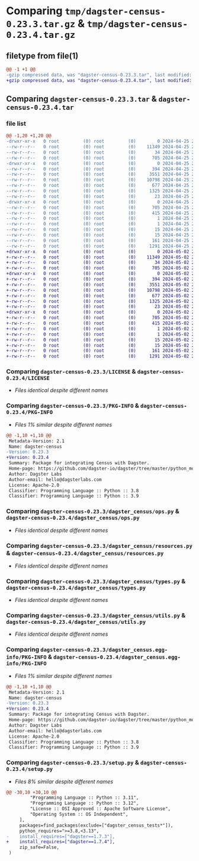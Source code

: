 # Comparing `tmp/dagster-census-0.23.3.tar.gz` & `tmp/dagster-census-0.23.4.tar.gz`

## filetype from file(1)

```diff
@@ -1 +1 @@
-gzip compressed data, was "dagster-census-0.23.3.tar", last modified: Thu Apr 25 20:18:22 2024, max compression
+gzip compressed data, was "dagster-census-0.23.4.tar", last modified: Thu May  2 20:37:49 2024, max compression
```

## Comparing `dagster-census-0.23.3.tar` & `dagster-census-0.23.4.tar`

### file list

```diff
@@ -1,20 +1,20 @@
-drwxr-xr-x   0 root         (0) root         (0)        0 2024-04-25 20:18:22.991189 dagster-census-0.23.3/
--rw-r--r--   0 root         (0) root         (0)    11349 2024-04-25 20:08:31.000000 dagster-census-0.23.3/LICENSE
--rw-r--r--   0 root         (0) root         (0)       34 2024-04-25 20:08:31.000000 dagster-census-0.23.3/MANIFEST.in
--rw-r--r--   0 root         (0) root         (0)      705 2024-04-25 20:18:22.991189 dagster-census-0.23.3/PKG-INFO
-drwxr-xr-x   0 root         (0) root         (0)        0 2024-04-25 20:18:22.987189 dagster-census-0.23.3/dagster_census/
--rw-r--r--   0 root         (0) root         (0)      394 2024-04-25 20:08:31.000000 dagster-census-0.23.3/dagster_census/__init__.py
--rw-r--r--   0 root         (0) root         (0)     3551 2024-04-25 20:08:31.000000 dagster-census-0.23.3/dagster_census/ops.py
--rw-r--r--   0 root         (0) root         (0)    10798 2024-04-25 20:08:31.000000 dagster-census-0.23.3/dagster_census/resources.py
--rw-r--r--   0 root         (0) root         (0)      677 2024-04-25 20:08:31.000000 dagster-census-0.23.3/dagster_census/types.py
--rw-r--r--   0 root         (0) root         (0)     1325 2024-04-25 20:08:31.000000 dagster-census-0.23.3/dagster_census/utils.py
--rw-r--r--   0 root         (0) root         (0)       23 2024-04-25 20:08:31.000000 dagster-census-0.23.3/dagster_census/version.py
-drwxr-xr-x   0 root         (0) root         (0)        0 2024-04-25 20:18:22.991189 dagster-census-0.23.3/dagster_census.egg-info/
--rw-r--r--   0 root         (0) root         (0)      705 2024-04-25 20:18:22.000000 dagster-census-0.23.3/dagster_census.egg-info/PKG-INFO
--rw-r--r--   0 root         (0) root         (0)      415 2024-04-25 20:18:22.000000 dagster-census-0.23.3/dagster_census.egg-info/SOURCES.txt
--rw-r--r--   0 root         (0) root         (0)        1 2024-04-25 20:18:22.000000 dagster-census-0.23.3/dagster_census.egg-info/dependency_links.txt
--rw-r--r--   0 root         (0) root         (0)        1 2024-04-25 20:18:22.000000 dagster-census-0.23.3/dagster_census.egg-info/not-zip-safe
--rw-r--r--   0 root         (0) root         (0)       15 2024-04-25 20:18:22.000000 dagster-census-0.23.3/dagster_census.egg-info/requires.txt
--rw-r--r--   0 root         (0) root         (0)       15 2024-04-25 20:18:22.000000 dagster-census-0.23.3/dagster_census.egg-info/top_level.txt
--rw-r--r--   0 root         (0) root         (0)      161 2024-04-25 20:18:22.991189 dagster-census-0.23.3/setup.cfg
--rw-r--r--   0 root         (0) root         (0)     1291 2024-04-25 20:08:31.000000 dagster-census-0.23.3/setup.py
+drwxr-xr-x   0 root         (0) root         (0)        0 2024-05-02 20:37:49.362105 dagster-census-0.23.4/
+-rw-r--r--   0 root         (0) root         (0)    11349 2024-05-02 20:31:40.000000 dagster-census-0.23.4/LICENSE
+-rw-r--r--   0 root         (0) root         (0)       34 2024-05-02 20:31:40.000000 dagster-census-0.23.4/MANIFEST.in
+-rw-r--r--   0 root         (0) root         (0)      705 2024-05-02 20:37:49.362105 dagster-census-0.23.4/PKG-INFO
+drwxr-xr-x   0 root         (0) root         (0)        0 2024-05-02 20:37:49.362105 dagster-census-0.23.4/dagster_census/
+-rw-r--r--   0 root         (0) root         (0)      394 2024-05-02 20:31:40.000000 dagster-census-0.23.4/dagster_census/__init__.py
+-rw-r--r--   0 root         (0) root         (0)     3551 2024-05-02 20:31:40.000000 dagster-census-0.23.4/dagster_census/ops.py
+-rw-r--r--   0 root         (0) root         (0)    10798 2024-05-02 20:31:40.000000 dagster-census-0.23.4/dagster_census/resources.py
+-rw-r--r--   0 root         (0) root         (0)      677 2024-05-02 20:31:40.000000 dagster-census-0.23.4/dagster_census/types.py
+-rw-r--r--   0 root         (0) root         (0)     1325 2024-05-02 20:31:40.000000 dagster-census-0.23.4/dagster_census/utils.py
+-rw-r--r--   0 root         (0) root         (0)       23 2024-05-02 20:31:40.000000 dagster-census-0.23.4/dagster_census/version.py
+drwxr-xr-x   0 root         (0) root         (0)        0 2024-05-02 20:37:49.362105 dagster-census-0.23.4/dagster_census.egg-info/
+-rw-r--r--   0 root         (0) root         (0)      705 2024-05-02 20:37:49.000000 dagster-census-0.23.4/dagster_census.egg-info/PKG-INFO
+-rw-r--r--   0 root         (0) root         (0)      415 2024-05-02 20:37:49.000000 dagster-census-0.23.4/dagster_census.egg-info/SOURCES.txt
+-rw-r--r--   0 root         (0) root         (0)        1 2024-05-02 20:37:49.000000 dagster-census-0.23.4/dagster_census.egg-info/dependency_links.txt
+-rw-r--r--   0 root         (0) root         (0)        1 2024-05-02 20:37:49.000000 dagster-census-0.23.4/dagster_census.egg-info/not-zip-safe
+-rw-r--r--   0 root         (0) root         (0)       15 2024-05-02 20:37:49.000000 dagster-census-0.23.4/dagster_census.egg-info/requires.txt
+-rw-r--r--   0 root         (0) root         (0)       15 2024-05-02 20:37:49.000000 dagster-census-0.23.4/dagster_census.egg-info/top_level.txt
+-rw-r--r--   0 root         (0) root         (0)      161 2024-05-02 20:37:49.362105 dagster-census-0.23.4/setup.cfg
+-rw-r--r--   0 root         (0) root         (0)     1291 2024-05-02 20:31:40.000000 dagster-census-0.23.4/setup.py
```

### Comparing `dagster-census-0.23.3/LICENSE` & `dagster-census-0.23.4/LICENSE`

 * *Files identical despite different names*

### Comparing `dagster-census-0.23.3/PKG-INFO` & `dagster-census-0.23.4/PKG-INFO`

 * *Files 1% similar despite different names*

```diff
@@ -1,10 +1,10 @@
 Metadata-Version: 2.1
 Name: dagster-census
-Version: 0.23.3
+Version: 0.23.4
 Summary: Package for integrating Census with Dagster.
 Home-page: https://github.com/dagster-io/dagster/tree/master/python_modules/libraries/dagster-census
 Author: Dagster Labs
 Author-email: hello@dagsterlabs.com
 License: Apache-2.0
 Classifier: Programming Language :: Python :: 3.8
 Classifier: Programming Language :: Python :: 3.9
```

### Comparing `dagster-census-0.23.3/dagster_census/ops.py` & `dagster-census-0.23.4/dagster_census/ops.py`

 * *Files identical despite different names*

### Comparing `dagster-census-0.23.3/dagster_census/resources.py` & `dagster-census-0.23.4/dagster_census/resources.py`

 * *Files identical despite different names*

### Comparing `dagster-census-0.23.3/dagster_census/types.py` & `dagster-census-0.23.4/dagster_census/types.py`

 * *Files identical despite different names*

### Comparing `dagster-census-0.23.3/dagster_census/utils.py` & `dagster-census-0.23.4/dagster_census/utils.py`

 * *Files identical despite different names*

### Comparing `dagster-census-0.23.3/dagster_census.egg-info/PKG-INFO` & `dagster-census-0.23.4/dagster_census.egg-info/PKG-INFO`

 * *Files 1% similar despite different names*

```diff
@@ -1,10 +1,10 @@
 Metadata-Version: 2.1
 Name: dagster-census
-Version: 0.23.3
+Version: 0.23.4
 Summary: Package for integrating Census with Dagster.
 Home-page: https://github.com/dagster-io/dagster/tree/master/python_modules/libraries/dagster-census
 Author: Dagster Labs
 Author-email: hello@dagsterlabs.com
 License: Apache-2.0
 Classifier: Programming Language :: Python :: 3.8
 Classifier: Programming Language :: Python :: 3.9
```

### Comparing `dagster-census-0.23.3/setup.py` & `dagster-census-0.23.4/setup.py`

 * *Files 8% similar despite different names*

```diff
@@ -30,10 +30,10 @@
         "Programming Language :: Python :: 3.11",
         "Programming Language :: Python :: 3.12",
         "License :: OSI Approved :: Apache Software License",
         "Operating System :: OS Independent",
     ],
     packages=find_packages(exclude=["dagster_census_tests*"]),
     python_requires=">=3.8,<3.13",
-    install_requires=["dagster==1.7.3"],
+    install_requires=["dagster==1.7.4"],
     zip_safe=False,
 )
```

